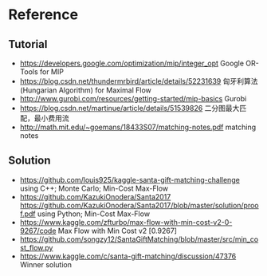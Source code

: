 
# Reference
## Tutorial
- https://developers.google.com/optimization/mip/integer_opt Google OR-Tools for MIP
- https://blog.csdn.net/thundermrbird/article/details/52231639 匈牙利算法(Hungarian Algorithm) for Maximal Flow
- http://www.gurobi.com/resources/getting-started/mip-basics Gurobi
- https://blog.csdn.net/martinue/article/details/51539826 二分图最大匹配，最小费用流
- http://math.mit.edu/~goemans/18433S07/matching-notes.pdf matching notes
## Solution
- https://github.com/louis925/kaggle-santa-gift-matching-challenge using C++; Monte Carlo; Min-Cost Max-Flow
- https://github.com/KazukiOnodera/Santa2017 https://github.com/KazukiOnodera/Santa2017/blob/master/solution/proof.pdf using Python; Min-Cost Max-Flow
- https://www.kaggle.com/zfturbo/max-flow-with-min-cost-v2-0-9267/code Max Flow with Min Cost v2 [0.9267]
- https://github.com/songzy12/SantaGiftMatching/blob/master/src/min_cost_flow.py
- https://www.kaggle.com/c/santa-gift-matching/discussion/47376 Winner solution
